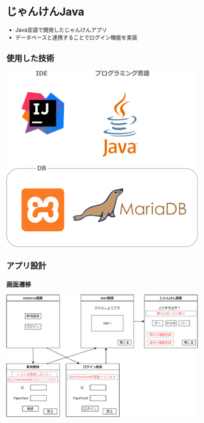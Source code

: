 # じゃんけんJava
- Java言語で開発したじゃんけんアプリ
- データベースと連携することでログイン機能を実装
## 使用した技術

![](使用した技術.png)

## アプリ設計
### 画面遷移

![](画面遷移.png)
